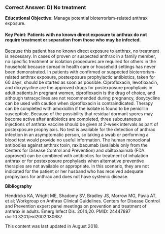 
### Correct Answer: D) No treatment 

**Educational Objective:** Manage potential bioterrorism-related anthrax exposure.

#### **Key Point:** Patients with no known direct exposure to anthrax do not require treatment or separation from those who may be infected.

Because this patient has no known direct exposure to anthrax, no treatment is necessary. In cases of proven or suspected anthrax in a family member, no specific treatment or isolation procedures are required for others in the household because spread in health care or household settings has never been demonstrated. In patients with confirmed or suspected bioterrorism-related anthrax exposure, postexposure prophylactic antibiotics, taken for 60 days, should be started as soon as possible. Ciprofloxacin, levofloxacin, and doxycycline are the approved drugs for postexposure prophylaxis in adult patients.In pregnant women, ciprofloxacin is the drug of choice, and although tetracyclines are not recommended during pregnancy, doxycycline can be used with caution when ciprofloxacin is contraindicated. Therapy can be completed with amoxicillin if the isolate is found to be penicillin susceptible. Because of the possibility that residual dormant spores may become active after antibiotics are completed, three subcutaneous injections of anthrax vaccine should be given at 2-week intervals as part of postexposure prophylaxis.
No test is available for the detection of anthrax infection in an asymptomatic person, so taking a swab or performing a blood test would provide no useful information.
The human monoclonal antibodies against anthrax toxin, raxibacumab (available only from the Centers for Disease Control and Prevention) and obiltoxaximab (FDA approved) can be combined with antibiotics for treatment of inhalation anthrax or for postexposure prophylaxis when alternative preventive therapies are not available or appropriate. In this scenario, they are not indicated for the patient or her husband who has received adequate prophylaxis for anthrax and does not have systemic disease.

**Bibliography**

Hendricks KA, Wright ME, Shadomy SV, Bradley JS, Morrow MG, Pavia AT, et al; Workgroup on Anthrax Clinical Guidelines. Centers for Disease Control and Prevention expert panel meetings on prevention and treatment of anthrax in adults. Emerg Infect Dis. 2014;20. PMID: 24447897 doi:10.3201/eid2002.130687

This content was last updated in August 2018.